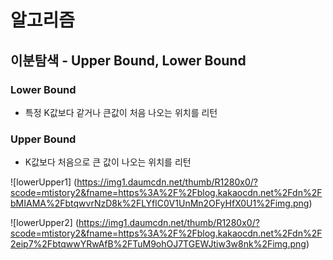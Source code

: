 # 알고리즘

## 이분탐색 - Upper Bound, Lower Bound

### Lower Bound

- 특정 K값보다 같거나 큰값이 처음 나오는 위치를 리턴

### Upper Bound

- K값보다 처음으로 큰 값이 나오는 위치를 리턴

![lowerUpper1] (https://img1.daumcdn.net/thumb/R1280x0/?scode=mtistory2&fname=https%3A%2F%2Fblog.kakaocdn.net%2Fdn%2FbMIAMA%2FbtqwvrNzD8k%2FLYflC0V1UnMn2OFyHfX0U1%2Fimg.png)

![lowerUpper2] (https://img1.daumcdn.net/thumb/R1280x0/?scode=mtistory2&fname=https%3A%2F%2Fblog.kakaocdn.net%2Fdn%2F2eip7%2FbtqwwYRwAfB%2FTuM9ohOJ7TGEWJtiw3w8nk%2Fimg.png)

